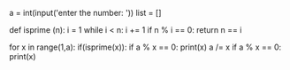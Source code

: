 a = int(input('enter the number: '))
list = []

def isprime (n):
    i = 1
    while i < n:
        i += 1
        if n % i == 0:
            return n == i

for x in range(1,a):
    if(isprime(x)):
        if a % x == 0:
            print(x)
            a /= x
            if a % x == 0:
                print(x)
